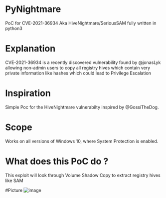 # PyNightmare
PoC for CVE-2021-36934 Aka HiveNightmare/SeriousSAM fully written in python3

# Explanation
CVE-2021-36934 is a recently discovered vulnerability found by @jonasLyk allowing non-admin users to copy all registry hives which contain very private information like hashes which could lead to Privilege Escalation

# Inspiration
Simple Poc for the HiveNightmare vulnerabilty inspired by @GossiTheDog.

# Scope
Works on all versions of Windows 10, where System Protection is enabled.

# What does this PoC do ?
This exploit will look through Volume Shadow Copy to extract registry hives like SAM

#Picture
![image](https://user-images.githubusercontent.com/59793368/126884371-26ff69ba-253c-4507-a481-7daf436bfeae.png)
